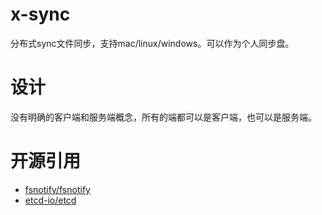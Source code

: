 # x-sync
分布式sync文件同步，支持mac/linux/windows。可以作为个人同步盘。

# 设计
没有明确的客户端和服务端概念，所有的端都可以是客户端，也可以是服务端。


# 开源引用
- [fsnotify/fsnotify](https://github.com/fsnotify/fsnotify)
- [etcd-io/etcd](https://github.com/etcd-io/etcd/tree/master/contrib/raftexample)
